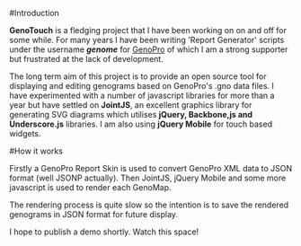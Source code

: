 #Introduction

**GenoTouch** is a fledging project that I have been working on on and off for some while. For many years I have been writing 'Report Generator' scripts under the username **_genome_** for [GenoPro](http://www.genopro.com) of which I am a strong supporter but frustrated at the lack of development.

The long term aim of this project is to provide an open source tool for displaying and editing genograms based on GenoPro's .gno data files.  I have experimented with a number of javascript libraries for more than a year but have settled on **JointJS**, an excellent graphics library for generating SVG diagrams which utilises **jQuery, Backbone,js and Underscore.js** libraries. I am also using **jQuery Mobile** for touch based widgets.

#How it works

Firstly a GenoPro Report Skin is used to convert GenoPro XML data to JSON format (well JSONP actually).
Then JointJS, jQuery Mobile and some more javascript is used to render each GenoMap.

The rendering process is quite slow so the intention is to save the rendered genograms in JSON format for future display.

I hope to publish a demo shortly. Watch this space!
